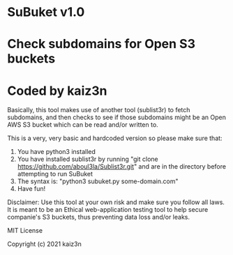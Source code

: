 # SuBuket v1.0
# Check subdomains for Open S3 buckets
# Coded by kaiz3n

Basically, this tool makes use of another tool (sublist3r) to fetch subdomains, and then checks to see if those subdomains might be an Open AWS S3 bucket which can be read and/or written to.


This is a very, very basic and hardcoded version so please make sure that:
1) You have python3 installed
2) You have installed sublist3r by running "git clone https://github.com/aboul3la/Sublist3r.git" and are in the directory before attempting to run SuBuket
3) The syntax is: "python3 subuket.py some-domain.com"
4) Have fun!


Disclaimer: Use this tool at your own risk and make sure you follow all laws. It is meant to be an Ethical web-application testing tool to help secure companie's S3 buckets, thus preventing data loss and/or leaks. 

MIT License

Copyright (c) 2021 kaiz3n
